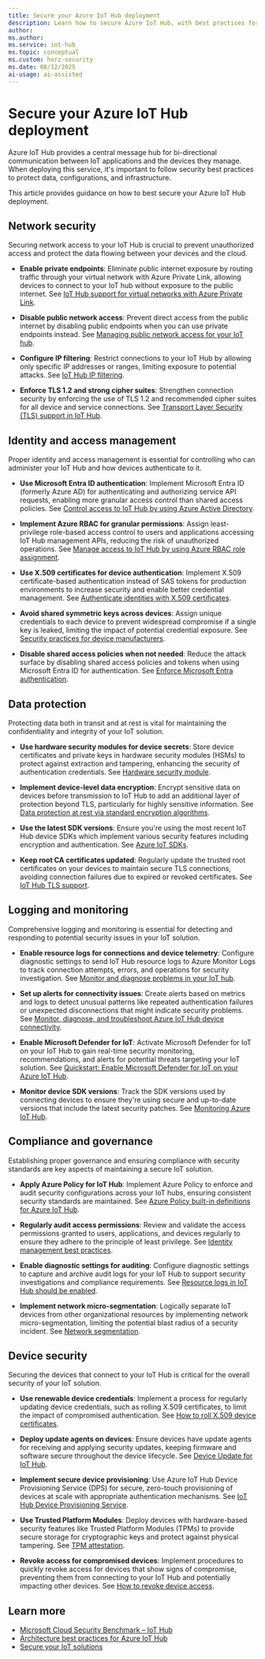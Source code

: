 ```yaml
---
title: Secure your Azure IoT Hub deployment
description: Learn how to secure Azure IoT Hub, with best practices for protecting your deployment.
author: 
ms.author: 
ms.service: iot-hub
ms.topic: conceptual
ms.custom: horz-security
ms.date: 08/12/2025
ai-usage: ai-assisted
---
```


# Secure your Azure IoT Hub deployment

Azure IoT Hub provides a central message hub for bi-directional communication between IoT applications and the devices they manage. When deploying this service, it's important to follow security best practices to protect data, configurations, and infrastructure.

This article provides guidance on how to best secure your Azure IoT Hub deployment.

## Network security

Securing network access to your IoT Hub is crucial to prevent unauthorized access and protect the data flowing between your devices and the cloud.

- **Enable private endpoints**: Eliminate public internet exposure by routing traffic through your virtual network with Azure Private Link, allowing devices to connect to your IoT hub without exposure to the public internet. See [IoT Hub support for virtual networks with Azure Private Link](/azure/iot-hub/virtual-network-support).

- **Disable public network access**: Prevent direct access from the public internet by disabling public endpoints when you can use private endpoints instead. See [Managing public network access for your IoT hub](/azure/iot-hub/iot-hub-public-network-access).

- **Configure IP filtering**: Restrict connections to your IoT Hub by allowing only specific IP addresses or ranges, limiting exposure to potential attacks. See [IoT Hub IP filtering](/azure/iot-hub/iot-hub-ip-filtering).

- **Enforce TLS 1.2 and strong cipher suites**: Strengthen connection security by enforcing the use of TLS 1.2 and recommended cipher suites for all device and service connections. See [Transport Layer Security (TLS) support in IoT Hub](/azure/iot-hub/iot-hub-tls-support#enforce-iot-hub-to-use-tls-12-and-strong-cipher-suites).

## Identity and access management

Proper identity and access management is essential for controlling who can administer your IoT Hub and how devices authenticate to it.

- **Use Microsoft Entra ID authentication**: Implement Microsoft Entra ID (formerly Azure AD) for authenticating and authorizing service API requests, enabling more granular access control than shared access policies. See [Control access to IoT Hub by using Azure Active Directory](/azure/iot-hub/iot-hub-dev-guide-azure-ad-rbac).

- **Implement Azure RBAC for granular permissions**: Assign least-privilege role-based access control to users and applications accessing IoT Hub management APIs, reducing the risk of unauthorized operations. See [Manage access to IoT Hub by using Azure RBAC role assignment](/azure/iot-hub/iot-hub-dev-guide-azure-ad-rbac#manage-access-to-iot-hub-by-using-azure-rbac-role-assignment).

- **Use X.509 certificates for device authentication**: Implement X.509 certificate-based authentication instead of SAS tokens for production environments to increase security and enable better credential management. See [Authenticate identities with X.509 certificates](/azure/iot-hub/authenticate-authorize-x509).

- **Avoid shared symmetric keys across devices**: Assign unique credentials to each device to prevent widespread compromise if a single key is leaked, limiting the impact of potential credential exposure. See [Security practices for device manufacturers](/azure/iot-dps/concepts-device-oem-security-practices#shared-symmetric-key).

- **Disable shared access policies when not needed**: Reduce the attack surface by disabling shared access policies and tokens when using Microsoft Entra ID for authentication. See [Enforce Microsoft Entra authentication](/azure/iot-hub/authenticate-authorize-azure-ad#enforce-microsoft-entra-authentication).

## Data protection

Protecting data both in transit and at rest is vital for maintaining the confidentiality and integrity of your IoT solution.

- **Use hardware security modules for device secrets**: Store device certificates and private keys in hardware security modules (HSMs) to protect against extraction and tampering, enhancing the security of authentication credentials. See [Hardware security module](/azure/iot-dps/concepts-service#hardware-security-module).

- **Implement device-level data encryption**: Encrypt sensitive data on devices before transmission to IoT Hub to add an additional layer of protection beyond TLS, particularly for highly sensitive information. See [Data protection at rest via standard encryption algorithms](/azure/iot-hub/iot-hub-tls-support).

- **Use the latest SDK versions**: Ensure you're using the most recent IoT Hub device SDKs which implement various security features including encryption and authentication. See [Azure IoT SDKs](/azure/iot/iot-sdks).

- **Keep root CA certificates updated**: Regularly update the trusted root certificates on your devices to maintain secure TLS connections, avoiding connection failures due to expired or revoked certificates. See [IoT Hub TLS support](/azure/iot-hub/iot-hub-tls-support#cipher-suites).

## Logging and monitoring

Comprehensive logging and monitoring is essential for detecting and responding to potential security issues in your IoT solution.

- **Enable resource logs for connections and device telemetry**: Configure diagnostic settings to send IoT Hub resource logs to Azure Monitor Logs to track connection attempts, errors, and operations for security investigation. See [Monitor and diagnose problems in your IoT hub](/azure/iot-hub/monitor-iot-hub).

- **Set up alerts for connectivity issues**: Create alerts based on metrics and logs to detect unusual patterns like repeated authentication failures or unexpected disconnections that might indicate security problems. See [Monitor, diagnose, and troubleshoot Azure IoT Hub device connectivity](/azure/iot-hub/iot-hub-troubleshoot-connectivity).

- **Enable Microsoft Defender for IoT**: Activate Microsoft Defender for IoT on your IoT Hub to gain real-time security monitoring, recommendations, and alerts for potential threats targeting your IoT solution. See [Quickstart: Enable Microsoft Defender for IoT on your Azure IoT Hub](/azure/defender-for-iot/device-builders/quickstart-onboard-iot-hub).

- **Monitor device SDK versions**: Track the SDK versions used by connecting devices to ensure they're using secure and up-to-date versions that include the latest security patches. See [Monitoring Azure IoT Hub](/azure/iot-hub/monitor-iot-hub).

## Compliance and governance

Establishing proper governance and ensuring compliance with security standards are key aspects of maintaining a secure IoT solution.

- **Apply Azure Policy for IoT Hub**: Implement Azure Policy to enforce and audit security configurations across your IoT hubs, ensuring consistent security standards are maintained. See [Azure Policy built-in definitions for Azure IoT Hub](/azure/iot-hub/policy-reference).

- **Regularly audit access permissions**: Review and validate the access permissions granted to users, applications, and devices regularly to ensure they adhere to the principle of least privilege. See [Identity management best practices](/azure/security/fundamentals/identity-management-best-practices).

- **Enable diagnostic settings for auditing**: Configure diagnostic settings to capture and archive audit logs for your IoT Hub to support security investigations and compliance requirements. See [Resource logs in IoT Hub should be enabled](/azure/governance/policy/samples/azure-security-benchmark).

- **Implement network micro-segmentation**: Logically separate IoT devices from other organizational resources by implementing network micro-segmentation, limiting the potential blast radius of a security incident. See [Network segmentation](/security/benchmark/azure/baselines/iot-hub-security-baseline#network-security).

## Device security

Securing the devices that connect to your IoT Hub is critical for the overall security of your IoT solution.

- **Use renewable device credentials**: Implement a process for regularly updating device credentials, such as rolling X.509 certificates, to limit the impact of compromised authentication. See [How to roll X.509 device certificates](/azure/iot-dps/how-to-roll-certificates).

- **Deploy update agents on devices**: Ensure devices have update agents for receiving and applying security updates, keeping firmware and software secure throughout the device lifecycle. See [Device Update for IoT Hub](/azure/iot-hub-device-update/understand-device-update).

- **Implement secure device provisioning**: Use Azure IoT Hub Device Provisioning Service (DPS) for secure, zero-touch provisioning of devices at scale with appropriate authentication mechanisms. See [IoT Hub Device Provisioning Service](/azure/iot-dps/).

- **Use Trusted Platform Modules**: Deploy devices with hardware-based security features like Trusted Platform Modules (TPMs) to provide secure storage for cryptographic keys and protect against physical tampering. See [TPM attestation](/azure/iot-dps/concepts-tpm-attestation).

- **Revoke access for compromised devices**: Implement procedures to quickly revoke access for devices that show signs of compromise, preventing them from connecting to your IoT Hub and potentially impacting other devices. See [How to revoke device access](/azure/iot-dps/how-to-revoke-device-access-portal).

## Learn more

- [Microsoft Cloud Security Benchmark – IoT Hub](/security/benchmark/azure/baselines/iot-hub-security-baseline)
- [Architecture best practices for Azure IoT Hub](/azure/well-architected/service-guides/azure-iot-hub)
- [Secure your IoT solutions](/azure/iot/iot-overview-security)
